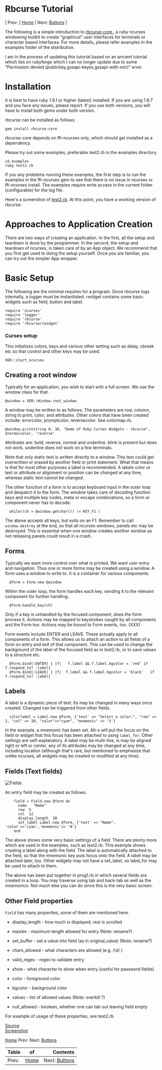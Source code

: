 Rbcurse Tutorial
=========

| Prev: | [Home](README.md) | Next: [Buttons](tut1.html) |

The following is a simple introduction to [rbcurse-core ](https://github.com/rkumar/rbcurse-core), a ruby ncurses windowing toolkit to create "graphical" user interfaces for terminals or character based interfaces. For more details, please refer examples in the examples folder of the distribution. 

I am in the process of updating this tutorial based on an ancient tutorial which lies on rubyforge which I can no longer update due to some "Permission denied (publickey,gssapi-keyex,gssapi-with-mic)" error. 



Installation
============

It is best to have ruby 1.9.1 or higher (latest) installed. If you are using 1.8.7 and you face any issues, please report.
If you use both versions, you will have to install both gems under both version. 

rbcurse can be installed as follows:

    gem install rbcurse-core

rbcurse-core depends on ffi-ncurses only, which should get installed as a dependency. 


Please try out some examples, preferable test2.rb in the examples directory.
   
    cd examples
    ruby test2.rb

If you any problems running these examples, the first step is to run the examples in the ffi-ncurses gem to see that there is no issue in ncurses or ffi-ncurses install. The examples require write access in the current folder (configurable) for the log file.

Here's a screenshot of [test2.rb](http://www.benegal.org/files/screen/nc_screenshot_122508.png). At this point, you have a working version of rbcurse.

Approaches to Application Creation
==================================

There are two ways of creating an application. In the first, all the setup and teardown is done by the programmer. In the second, the setup and teardown of ncurses, is taken care of by an App object. We recommend that you first get used to doing the setup yourself. Once you are familiar, you can try out the simpler App wrapper.

Basic Setup
===========

The following are the minimal requires for a program. Since rbcurse logs internally, a logger must be instantiated. rwidget contains some basic widgets such as field, button and label.

    require 'ncurses'
    require 'logger'
    require 'rbcurse'
    require 'rbcurse/rwidget'

### Curses setup

This initializes colors, keys and various other setting such as delay, cbreak etc so that control and other keys may be used.

    VER::start_ncurses  


## Creating a root window

Typically for an application, you wish to start with a full screen. We use the window class for that.

    @window = VER::Window.root_window

A window may be written to as follows. The parameters are row, column, string to print, color, and attributes. Other colors that have been created include: errorcolor, promptcolor, reversecolor. See colormap.rb.

    @window.printstring 0, 30, "Demo of Ruby Curses Widgets - rbcurse", $normalcolor, 'reverse'

Attributes are: bold, reverse, normal and underline. blink is present but does not work. underline does not work on a few terminals.

Note that only static text is written directly to a window. This text could get overwritten or erased by another field or print statement. What that means is that for most other purposes a label is recommended. A labels color or text or attribute or alignment or position can be changed at any time, whereas static text cannot be changed. 

The other function of a form is to accept keyboard input in the outer loop and despatch it to the form. The window takes care of decoding function keys and multiple key codes, meta or escape combinations, so a form or component never has to decode.

      while((ch = @window.getchar()) != KEY_F1 )

The above accepts all keys, but exits on an F1.
Remember to call `window.destroy` at the end, so that all ncurses windows, panels etc may be destroyed. This is essential when one window creates another window as not releasing panels could result in a crash.

## Forms

Typically we want more control over what is printed. We want user entry and navigation. Thus one or more forms may be created using a window. A form uses a window to write to. It is a container for various components.

      @form = Form.new @window

Within the outer loop, the form handles each key, sending it to the relevant component for further handling.

      @form.handle_key(ch)

Only if a key is unhandled by the focused component, does the form process it. Actions may be mapped to keystrokes caught by all components and the Form too. Actions may be bound to Form events, too. (XXX)


Form events include ENTER and LEAVE. These actually apply to all components of a form. This allows us to attach an action to all fields of a form on entry and exit of that component. This can be used to change the background of the label of the focused field as in test2.rb, or to save values to a structure etc.

      @form.bind(:ENTER) { |f|   f.label && f.label.bgcolor = 'red' if f.respond_to? :label}
      @form.bind(:LEAVE) { |f|  f.label && f.label.bgcolor = 'black'   if f.respond_to? :label}

## Labels

A label is a dynamic piece of text. Its may be changed in many ways once created. Changed can be triggered from other fields.

      colorlabel = Label.new @form, {'text' => "Select a color:", "row" => 2, "col" => 10, "color"=>"cyan", "mnemonic" => 'S'}

In the example, a mnemonic has been set. Alt-s will put the focus on the field or widget that this focus has been attached to using `label_for`. Other settings are self-explanatory. A label may be multi-line, is may be aligned right or left or center, any of its attributes may be changed at any time, including location (although that's rare, but mentioned to emphasize that unlike ncurses, all widgets may be created or modified at any time).

## Fields (Text fields)

![Fields](http://www.benegal.org/files/nc_labelhotkey.png)

An entry field may be created as follows.

        field = Field.new @form do
          name   "Name"
          row  5 
          col  12 
          display_length  30
          set_label Label.new @form, {'text' => "Name", 'color'=>'cyan','mnemonic'=> 'N'}
        end

The above shows some very basic settings of a field. There are plenty more which are used in the examples, such as test2.rb. This example shows creating a label along with the field. The label is automatically attached to the field, so that the mnemonic key puts focus onto the field. A label may be attached later, too. Other widgets may not have a set_label, so label_for may be used to attach to them.

The above has been put together in prog1.rb in which several fields are created in a loop. You may traverse using tab and back-tab as well as the mnemonics. Not much else you can do since this is the very basic screen. 


## Other Field properties

`Field` has many properties, some of them are mentioned here.

*  display_length  - how much is displayed, rest is scrolled 

*  maxlen          - maximum length allowed for entry  (Note: rename?)

*  set_buffer      - set a value into field (as in original_value)  (Note: rename?)

*  chars_allowed   - what characters are allowed (e.g. /\d/ ) 

*  valid_regex     - regex to validate entry 

*  show            - what character to show when entry (useful for password fields) 

*  color           - foreground color 

*  bgcolor         - background color 

*  values          - list of allowed values  (Note: overkill ?)

*  null_allowed    - boolean, whether one can tab out leaving field empty 

For example of usage of these properties, see test2.rb

[Source](prog1.rb)  
[Screenshot](prog1.png) 


[Home](./tut0.md)
Prev: []()
Next: [Buttons](tut1.html)

| Table | of | Contents |
| :------------ |:---------------:| -----:|
| Prev: | [Home](README.md) | Next: [Buttons](tut1.html) |

